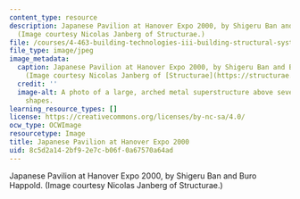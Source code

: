 ```yaml
---
content_type: resource
description: Japanese Pavilion at Hanover Expo 2000, by Shigeru Ban and Buro Happold.
  (Image courtesy Nicolas Janberg of Structurae.)
file: /courses/4-463-building-technologies-iii-building-structural-systems-ii-fall-2002/8c5d2a142bf92e7cb06f0a67570a64ad_4-463f02.jpg
file_type: image/jpeg
image_metadata:
  caption: Japanese Pavilion at Hanover Expo 2000, by Shigeru Ban and Buro Happold.
    (Image courtesy Nicolas Janberg of [Structurae](https://structurae.net/en/media/418-japanese-pavilion-at-the-expo-2000).)
  credit: ''
  image-alt: A photo of a large, arched metal superstructure above several geometric
    shapes.
learning_resource_types: []
license: https://creativecommons.org/licenses/by-nc-sa/4.0/
ocw_type: OCWImage
resourcetype: Image
title: Japanese Pavilion at Hanover Expo 2000
uid: 8c5d2a14-2bf9-2e7c-b06f-0a67570a64ad
---
```

Japanese Pavilion at Hanover Expo 2000, by Shigeru Ban and Buro Happold. (Image courtesy Nicolas Janberg of Structurae.)